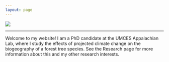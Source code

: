 ```yaml
---
layout: page
---
```


<img align="center" src="https://agougher.github.io/images/Untitled.png">

---

Welcome to my website! I am a PhD candidate at the UMCES Appalachian Lab, where I study the effects of projected climate change on the biogeography of a forest tree species. See the Research page for more information about this and my other research interests.
